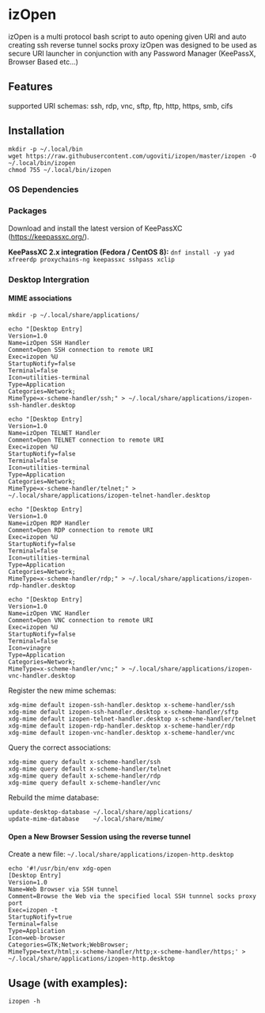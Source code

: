 # izOpen
izOpen is a multi protocol bash script to auto opening given URI and auto creating ssh reverse tunnel socks proxy
izOpen was designed to be used as secure URI launcher in conjunction with any Password Manager (KeePassX, Browser Based etc...) 

## Features
supported URI schemas: ssh, rdp, vnc, sftp, ftp, http, https, smb, cifs

## Installation
```
mkdir -p ~/.local/bin
wget https://raw.githubusercontent.com/ugoviti/izopen/master/izopen -O ~/.local/bin/izopen
chmod 755 ~/.local/bin/izopen
```

### OS Dependencies

### Packages
Download and install the latest version of KeePassXC (https://keepassxc.org/).

**KeePassXC 2.x integration (Fedora / CentOS 8):**
`dnf install -y yad xfreerdp proxychains-ng keepassxc sshpass xclip`

### Desktop Intergration

#### MIME associations
```
mkdir -p ~/.local/share/applications/
 
echo "[Desktop Entry]
Version=1.0
Name=izOpen SSH Handler
Comment=Open SSH connection to remote URI
Exec=izopen %U
StartupNotify=false
Terminal=false
Icon=utilities-terminal
Type=Application
Categories=Network;
MimeType=x-scheme-handler/ssh;" > ~/.local/share/applications/izopen-ssh-handler.desktop
 
echo "[Desktop Entry]
Version=1.0
Name=izOpen TELNET Handler
Comment=Open TELNET connection to remote URI
Exec=izopen %U
StartupNotify=false
Terminal=false
Icon=utilities-terminal
Type=Application
Categories=Network;
MimeType=x-scheme-handler/telnet;" > ~/.local/share/applications/izopen-telnet-handler.desktop
 
echo "[Desktop Entry]
Version=1.0
Name=izOpen RDP Handler
Comment=Open RDP connection to remote URI
Exec=izopen %U
StartupNotify=false
Terminal=false
Icon=utilities-terminal
Type=Application
Categories=Network;
MimeType=x-scheme-handler/rdp;" > ~/.local/share/applications/izopen-rdp-handler.desktop
 
echo "[Desktop Entry]
Version=1.0
Name=izOpen VNC Handler
Comment=Open VNC connection to remote URI
Exec=izopen %U
StartupNotify=false
Terminal=false
Icon=vinagre
Type=Application
Categories=Network;
MimeType=x-scheme-handler/vnc;" > ~/.local/share/applications/izopen-vnc-handler.desktop
```

Register the new mime schemas:
```
xdg-mime default izopen-ssh-handler.desktop x-scheme-handler/ssh
xdg-mime default izopen-ssh-handler.desktop x-scheme-handler/sftp
xdg-mime default izopen-telnet-handler.desktop x-scheme-handler/telnet
xdg-mime default izopen-rdp-handler.desktop x-scheme-handler/rdp
xdg-mime default izopen-vnc-handler.desktop x-scheme-handler/vnc
```

Query the correct associations:
```
xdg-mime query default x-scheme-handler/ssh
xdg-mime query default x-scheme-handler/telnet
xdg-mime query default x-scheme-handler/rdp
xdg-mime query default x-scheme-handler/vnc
```

Rebuild the mime database:
```
update-desktop-database ~/.local/share/applications/
update-mime-database    ~/.local/share/mime/
```

#### Open a New Browser Session using the reverse tunnel

Create a new file: `~/.local/share/applications/izopen-http.desktop`
```
echo '#!/usr/bin/env xdg-open
[Desktop Entry]
Version=1.0
Name=Web Browser via SSH tunnel
Comment=Browse the Web via the specified local SSH tunnnel socks proxy port
Exec=izopen -t
StartupNotify=true
Terminal=false
Type=Application
Icon=web-browser
Categories=GTK;Network;WebBrowser;
MimeType=text/html;x-scheme-handler/http;x-scheme-handler/https;' > ~/.local/share/applications/izopen-http.desktop
```

## Usage (with examples):
`izopen -h`


